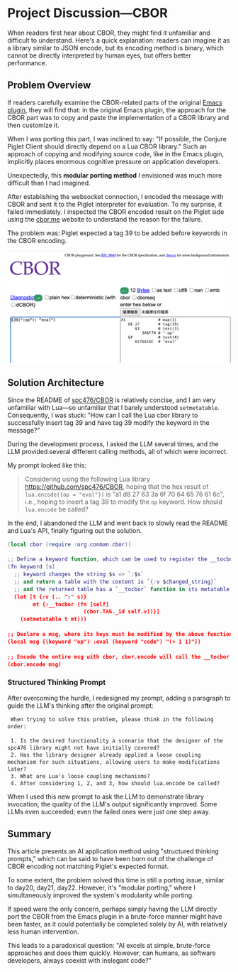# Project Discussion—CBOR

When readers first hear about CBOR, they might find it unfamiliar and difficult to understand. Here's a quick explanation: readers can imagine it as a library similar to JSON encode, but its encoding method is binary, which cannot be directly interpreted by human eyes, but offers better performance.

## Problem Overview

If readers carefully examine the CBOR-related parts of the original [Emacs plugin](https://github.com/piglet-lang/piglet-emacs), they will find that: in the original Emacs plugin, the approach for the CBOR part was to copy and paste the implementation of a CBOR library and then customize it.

When I was porting this part, I was inclined to say: "If possible, the Conjure Piglet Client should directly depend on a Lua CBOR library." Such an approach of copying and modifying source code, like in the Emacs plugin, implicitly places enormous cognitive pressure on application developers.

Unexpectedly, this **modular porting method** I envisioned was much more difficult than I had imagined.

After establishing the websocket connection, I encoded the message with CBOR and sent it to the Piglet interpreter for evaluation. To my surprise, it failed immediately. I inspected the CBOR encoded result on the Piglet side using the [cbor.me](https://cbor.me/) website to understand the reason for the failure.

The problem was: Piglet expected a tag 39 to be added before keywords in the CBOR encoding.

![](image/Project/cbor.png)

## Solution Architecture

Since the README of [spc476/CBOR](https://github.com/spc476/CBOR) is relatively concise, and I am very unfamiliar with Lua—so unfamiliar that I barely understood `setmetatable`. Consequently, I was stuck: "How can I call the Lua cbor library to successfully insert tag 39 and have tag 39 modify the keyword in the message?"

During the development process, I asked the LLM several times, and the LLM provided several different calling methods, all of which were incorrect.

My prompt looked like this:
> Considering using the following Lua library https://github.com/spc476/CBOR, hoping that the hex result of `lua.encode({op = "eval"})` is "a1 d8 27 63 3a 6f 70 64 65 76 61 6c", i.e., hoping to insert a tag 39 to modify the `op` keyword. How should `lua.encode` be called?

In the end, I abandoned the LLM and went back to slowly read the README and Lua's API, finally figuring out the solution.

```lua
(local cbor (require :org.conman.cbor))

;; Define a keyword function, which can be used to register the __tocbor function
(fn keyword [s]
  ;; keyword changes the string $s => `:$s`
  ;; and return a table with the content is `{:v $changed_string}`
  ;; and the returned table has a `__tocbor` function in its metatable."
  (let [t {:v (.. ":" s)}
        mt {:__tocbor (fn [self]
                        (cbor.TAG._id self.v))}]
    (setmetatable t mt)))

;; Declare a msg, where its keys must be modified by the above function.
(local msg {(keyword "op") :eval (keyword "code") "(+ 1 1)"})

;; Encode the entire msg with cbor, cbor.encode will call the __tocbor function.
(cbor.encode msg)
```

### Structured Thinking Prompt

After overcoming the hurdle, I redesigned my prompt, adding a paragraph to guide the LLM's thinking after the original prompt:

```
 When trying to solve this problem, please think in the following order: 
 
 1. Is the desired functionality a scenario that the designer of the spc476 library might not have initially covered? 
 2. Has the library designer already applied a loose coupling mechanism for such situations, allowing users to make modifications later? 
 3. What are Lua's loose coupling mechanisms? 
 4. After considering 1, 2, and 3, how should lua.encode be called?
```

When I used this new prompt to ask the LLM to demonstrate library invocation, the quality of the LLM's output significantly improved. Some LLMs even succeeded; even the failed ones were just one step away.

## Summary

This article presents an AI application method using "structured thinking prompts," which can be said to have been born out of the challenge of CBOR encoding not matching Piglet's expected format.

To some extent, the problem solved this time is still a porting issue, similar to day20, day21, day22. However, it's "modular porting," where I simultaneously improved the system's modularity while porting.

If speed were the only concern, perhaps simply having the LLM directly port the CBOR from the Emacs plugin in a brute-force manner might have been faster, as it could potentially be completed solely by AI, with relatively less human intervention.

This leads to a paradoxical question: "AI excels at simple, brute-force approaches and does them quickly. However, can humans, as software developers, always coexist with inelegant code?"
